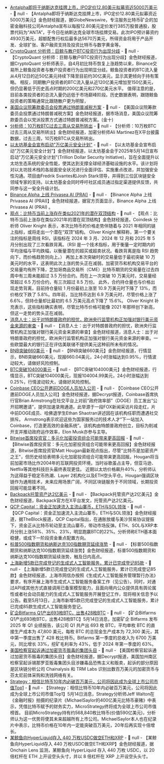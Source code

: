 - [Antalpha即将于纳斯达克挂牌上市，IPO定价12.80美元拟募资近5000万美元]() - 📰 null - 【Antalpha即将于纳斯达克挂牌上市，IPO定价12.80美元拟募资近5000万美元】金色财经报道，据GlobeNewswire，专注服务比特币矿企的加密金融科技公司Antalpha宣布以每股12.80美元定价发行385万股普通股，股票代码为“ANTA”，于今日在纳斯达克全球市场挂牌交易。此次IPO预计募资约4930万美元，超额配售行权后最多达5670万美元，所得资金将用于产品开发、全球扩张、客户融资支持及投资比特币与数字黄金等。
- [CryptoQuant 分析师：巨鲸与散户BTC投资行为出现分歧]() - 📰 null - 【CryptoQuant 分析师：巨鲸与散户BTC投资行为出现分歧】金色财经报道，据CryptoQuant 分析师表示，自4月初比特币恢复上涨趋势以来，Binance交易所上鲸鱼投资者与散户投资者行为出现明显分歧。鲸鱼投资者的BTC流入量从4月12日的近50亿美元持续下降至目前约30亿美元，显示其更倾向于持有策略。 
相反，同期散户投资者的BTC流入量从近120亿美元增加至150亿美元，但仍显著低于历史高点时期的200亿美元和270亿美元水平。 
值得注意的是，目前各类投资者的总流入量仍远低于市场巅峰阶段。历史数据表明，跟随鲸鱼投资者的策略通常比跟随散户更为明智，
- [美国众议院筹款委员会投票通过特朗普减税方案]() - 📰 null - 【美国众议院筹款委员会投票通过特朗普减税方案】金色财经报道，据市场消息，美国众议院筹款委员会以党派投票方式通过特朗普减税方案。(金十)
- [分析师：10万枚BTC过去三周从交易所转出]() - 📰 null - 【分析师：10万枚BTC过去三周从交易所转出】金色财经报道，加密分析师Ali Martinez在X平台披露数据，过去三周，10万枚BTC从交易所转出。
- [以太坊基金会宣布启动"万亿美元安全计划"](https://blog.ethereum.org/en/2025/05/14/trillion-dollar-security) - 📰 null - 【以太坊基金会宣布启动"万亿美元安全计划"】金色财经报道，以太坊基金会于2025年5月14日宣布启动"万亿美元安全计划"(Trillion Dollar Security Initiative)，旨在全面提升以太坊生态系统的安全性能，使其达到支撑全球经济基础设施的水平。该计划将对以太坊技术栈的各层面安全状况进行全面评估、实施重点改进，并加强安全性沟通。项目由Fredrik Svantes和Josh Stark领导，并得到三位区块链安全领域专家的支持。以太坊基金会同时呼吁社区成员通过指定渠道提供反馈，共同参与这一安全升级计划。
- [Binance Alpha 上线 Privasea AI (PRAI)]() - 📰 null - 【Binance Alpha 上线 Privasea AI (PRAI)】金色财经报道，据官方页面显示，Binance Alpha 上线 Privasea AI (PRAI) 。
- [观点：比特币当前上涨存在类似2021年的潜在双顶结构]() - 📰 null - 【观点：比特币当前上涨存在类似2021年的潜在双顶结构】金色财经报道，Coindesk 分析师 Oliver Knight 表示，本次比特币的价格走势伴随着与 2021 年相同的链上指标，或将走出一个潜在“双顶”结构。 
Oliver Knight 解释称，第一个要关注的指标是周线 RSI，该指标在 2024 年 3 月、2024 年 12 月和 2025 年 5 月分别出现了三次看跌背离。（RSI 是一个技术指标，用于衡量一定时期内的平均涨幅与平均跌幅，以衡量潜在的超买或超卖状况。看跌背离是指 RSI 趋势向下，而价格趋势则向上。） 
再加上本次突破时的交易量低于最初突破 10 万美元时的水平，这表明此次上涨的势头正在减弱。加密货币和机构交易平台的交易量均有所下降，芝加哥商品交易所（CME）比特币期货的交易量在过去四周中有三周未能超过 3.5 万份合约。而在上一次突破 10 万美元时，交易量经常超过 6.5 万份合约，有三次超过 8.5 万份。 
此外，合约持仓量也与价格出现走势背离，目前持仓量较 1 月份最初上涨至 10.9 万美元时下降了 13%，而价格仅下跌了 5.8%。四年前，当比特币达到 6.9 万美元时，尽管价格上涨了 6.6%，但持仓量却比最初的 6.5 万美元高点下降了 15.6%。 
Oliver Knight 补充表示，这些指标确实表明，尽管比特币价格可能像 2021 年那样创下新高，但这一走势的势头正在减弱。
- [消息人士：出于对特朗普政府的担忧，欧洲央行监管机构正加强对银行美元资金来源的审查]() - 📰 null - 【消息人士：出于对特朗普政府的担忧，欧洲央行监管机构正加强对银行美元资金来源的审查】金色财经报道，消息人士：出于对特朗普政府的担忧，欧洲央行监管机构正加强对银行美元资金来源的审查。一些欧盟最大的银行正在评估美联储不提供美元这种前所未有的情况。
- [BNB突破660美元]() - 📰 null - 【BNB突破660美元】金色财经报道，行情显示，BNB突破660美元，现报660.04美元，24小时涨幅达到0.95%，行情波动较大，请做好风险控制。
- [BTC突破104000美元]() - 📰 null - 【BTC突破104000美元】金色财经报道，行情显示，BTC突破104000美元，现报104004.99美元，24小时涨幅达到0.25%，行情波动较大，请做好风险控制。
- [Coinbase CEO公开邀前DOGE人员加入公司]() - 📰 null - 【Coinbase CEO公开邀前DOGE人员加入公司】金色财经报道，据Decrypt报道，Coinbase首席执行官Brian Armstrong在社交平台上对前“政府效率部”（DOGE）员工发出“公开招聘邀请”，提供加速录用通道。此举源于一段FOX新闻采访片段走红，片中前DOGE成员、哈佛退学生Ethan Shaotran讲述因在该机构任职而遭遇社交排斥。 
Armstrong表示欢迎这些为国家服务过的技术人才“下一站加入Coinbase，打造更高效的金融系统”。该机构由特朗普政府创立，目标为削减开支并推动政府运作效率，Elon Musk亦参与主导。
- [Bitwise首席投资官：多元化加密投资组合可能带来更高回报](https://www.theblock.co/post/354259/bitwise-cio-says-bitcoin-is-king-but-history-favors-a-diversified-crypto-basket-drawing-parallel-to-2004-internet-investing) - 📰 null - 【Bitwise首席投资官：多元化加密投资组合可能带来更高回报】金色财经报道，Bitwise首席投资官Matt Hougan最新观点指出，尽管"比特币是加密资产之王"，但历史经验表明多元化加密投资组合可能带来更高回报。Hougan将当前加密市场比作2004年的互联网投资环境，当时谷歌虽占主导，但亚马逊、Netflix等其他科技巨头最终表现更佳。 
近期以太坊价格飙升40%，分析师认为这得益于稳定币热潮、Layer 2机构化以及ETH空头平仓。Hougan强调区块链作为通用技术，未来应用场景广阔，不同区块链服务于不同领域，长期投资回报可能显著不同。
- [Backpack托管资产达2亿美元](https://x.com/Backpack/status/1922614881506808221) - 📰 null - 【Backpack托管资产达2亿美元】金色财经报道，Backpack官方在X平台发文，托管资产达2亿美元。
- [QCP Capital：资金正加速流入主流山寨币，ETH与SOL领涨]() - 📰 null - 【QCP Capital：资金正加速流入主流山寨币，ETH与SOL领涨】金色财经报道，据TheBlock报道，QCP Capital指出，在通胀放缓与美沙贸易协议提振下，资金正从比特币轮动至主流山寨币，带动市场反弹。ETH、SOL与XRP本月分别上涨58%、35%、23%，明显跑赢BTC的22%。分析师称ETH基本面稳健，或成下一阶段资金重点配置方向。
- [标普500指数期货和纳斯达克100指数期货延续涨势]() - 📰 null - 【标普500指数期货和纳斯达克100指数期货延续涨势】金色财经报道，标普500指数期货和纳斯达克100指数期货延续涨势，触及日内高点。
- [上海新增5款已完成登记的生成式人工智能服务，累计已完成登记85款]() - 📰 null - 【上海新增5款已完成登记的生成式人工智能服务，累计已完成登记85款】金色财经报道，上海市网信办按照《生成式人工智能服务管理暂行办法》要求，有序开展上海市生成式人工智能服务备案工作（见公告）。同时，对通过API或其他方式直接调用已备案模型能力，且面向境内公众提供具有舆论属性或者社会动员能力的生成式人工智能服务开展登记工作，现将相关信息予以公告。截至5月13日，上海市新增5款已完成登记的生成式人工智能服务，累计已完成85款生成式人工智能服务登记。
- [矿企Bitfarms Q1产出693枚BTC，出售428枚BTC](https://x.com/Earnings_Time/status/1922611905668984902) - 📰 null - 【矿企Bitfarms Q1产出693枚BTC，出售428枚BTC】5月14日消息，加密矿企 Bitfarms 发布 2025 年 Q1 业绩报告，该公司 Q1 共产出 693 枚 BTC，平均单枚 BTC 的直接生产成本为 47,800 美元，每枚 BTC 的总现金生产成本为 72,300 美元，其中第一季度出售了 428 枚比特币。Bitfarms 第一季度的总收入为 6700 万美元，同比增长 33%，挖矿毛利率为 43%，低于 2024 年第一季度的 63%。
- [美国检察官起诉通过加密货币贩毒的集团头目]() - 📰 null - 【美国检察官起诉通过加密货币贩毒的集团头目】金色财经报道，据Decrypt报道，美国加州南区检察官起诉锡那罗亚贩毒集团头目涉嫌毒品恐怖主义和贩卖，起诉的部分原因是区块链分析公司 Chainalysis 和 TRM Labs 识别出数百万美元的加密货币与芬太尼前体采购和洗钱网络有关。
- [Strategy：相信比特币10年内必破百万美元，公司将因此成为全球上市公司市值Top1]() - 📰 null - 【Strategy：相信比特币10年内必破百万美元，公司将因此成为全球上市公司市值Top1】5月14日消息，Strategy分析师Jeff Walton在《金融时报》拍摄的纪录片《MichaelSaylor的400亿美元比特币豪赌》中表示，凭借比特币赋予的财务实力，MicroStrategy终将成为全球上市公司市值榜首。 
目前MicroStrategy持有约568,840枚比特币(价值590亿美元)，分析师认为这一优势将使其未来超越所有上市公司。MichaelSaylor本人也在纪录片中表示，比特币价格在10年内一定能突破百万美元，20年后再实现十倍增长。
- [某鲸鱼向HyperLiquid存入 440 万枚USDC做空ETH和XRP](https://x.com/OnchainLens/status/1922606264884035916) - 📰 null - 【某鲸鱼向HyperLiquid存入 440 万枚USDC做空ETH和XRP】金色财经报道，据 Onchain Lens 监测，某鲸鱼向 HyperLiquid 存入 440 万枚 USDC，以 20 倍杠杆在 ETH 上开设空头头寸，并以 8 倍杠杆在 XRP 上开设空头头寸。
